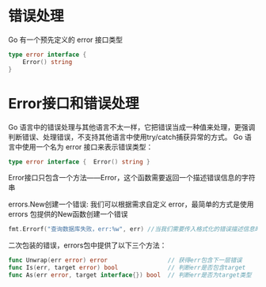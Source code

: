 # 错误处理

Go 有一个预先定义的 error 接口类型

```go
type error interface {
    Error() string
}
```

# Error接口和错误处理

Go 语言中的错误处理与其他语言不太一样，它把错误当成一种值来处理，更强调判断错误、处理错误，不支持其他语言中使用try/catch捕获异常的方式。
Go 语言中使用一个名为 error 接口来表示错误类型：

```go
type error interface {  Error() string }
```

Error接口只包含一个方法——Error，这个函数需要返回一个描述错误信息的字符串

errors.New创建一个错误:
	我们可以根据需求自定义 error，最简单的方式是使用errors 包提供的New函数创建一个错误

```go
fmt.Errorf("查询数据库失败，err:%w", err) //当我们需要传入格式化的错误描述信息时
```

二次包装的错误，errors包中提供了以下三个方法：

```go
func Unwrap(err error) error                 // 获得err包含下一层错误
func Is(err, target error) bool              // 判断err是否包含target
func As(err error, target interface{}) bool  // 判断err是否为target类型
```

